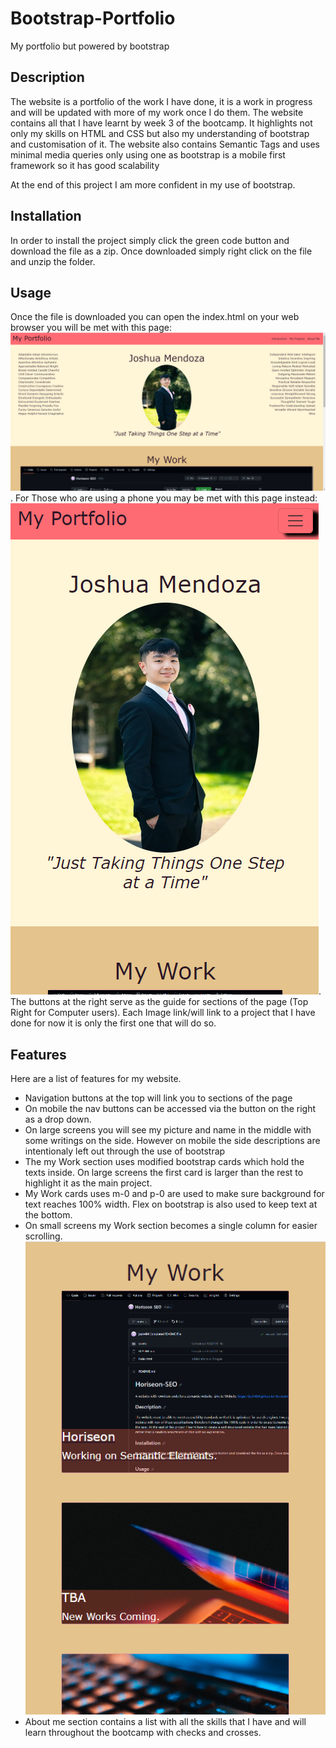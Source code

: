 # Bootstrap-Portfolio
My portfolio but powered by bootstrap

## Description 
The website is a portfolio of the work I have done, it is a work in progress and will be updated with more of my work once I do them. The website contains all that I have learnt by week 3 of the bootcamp. It highlights not only my skills on HTML and CSS but also my understanding of bootstrap and customisation of it. The website also contains Semantic Tags and uses minimal media queries only using one as bootstrap is a mobile first framework so it has good scalability

At the end of this project I am more confident in my use of bootstrap. 
## Installation
In order to install the project simply click the green code button and download the file as a zip. 
Once downloaded simply right click on the file and unzip the folder.
## Usage 
Once the file is downloaded you can open the index.html on your web browser you will be met with this page:
![Portfolio Landing](assets/images/my-page-lgscreen.png).
For Those who are using a phone you may be met with this page instead:
![Mobile Landing](assets/images/my-page-smscreen.png).
<br />
The buttons at the right serve as the guide for sections of the page (Top Right for Computer users). 
Each Image link/will link to a project that I have done for now it is only the first one that will do so.

## Features
Here are a list of features for my website.

- Navigation buttons at the top will link you to sections of the page
- On mobile the nav buttons can be accessed via the button on the right as a drop down.
- On large screens you will see my picture and name in the middle with some writings on the side. However on mobile the side descriptions are intentionaly left out through the use of bootstrap
- The my Work section uses modified bootstrap cards which hold the texts inside. On large screens the first card is larger than the rest to highlight it as the main project.
- My Work cards uses m-0 and p-0 are used to make sure background for text reaches 100% width. Flex on bootstrap is also used to keep text at the bottom.
- On small screens my Work section becomes a single column for easier scrolling. 
![Mobile myWork](assets/images/mywork-mobile.png)
- About me section contains a list with all the skills that I have and will learn throughout the bootcamp with checks and crosses.

